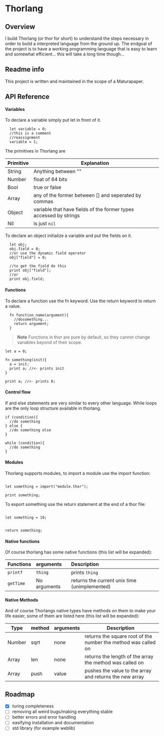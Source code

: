 # Thorlang 

## Overview 

I build Thorlang (or thor for short) to understand the steps necessary in order to build a interpreted language from the ground up. The endgoal of the project is to have a working programming language that is easy to learn and somewhat efficient... this will take a long time though... 

## Readme info

This project is written and maintained in the scope of a Maturapaper.


## API Reference

#### Variables
To declare a variable simply put let in front of it.


```thor
  let variable = 0;
  //this is a comment
  //reassignment
  variable = 1;
```

The primitives in Thorlang are 

|Primitive|Explanation|
|--|--|
|String|Anything between ""|
|Number| float of 64 bits|
|Bool|true or false|
|Array|any of the former between [] and seperated by commas|
|Object| variable that have fields of the former types accessed by strings|
|Nil| is just `nil`|

To declare an object initialize a variable and put the fields on it. 

```thor
  let obj;
  obj.field = 0;
  //or use the dynamic field operator
  obj["field"] = 0;

  //to get the field do this
  print obj["field"];
  //or
  print obj.field;

```


#### Functions
To declare a function use the fn keyword. Use the return keyword to return a value. 


```thor
  fn function_name(argument){
    //dosomething...
    return argument;
  }
```
> **Note** 
Functions in thor are pure by default, so they cannot change variables beyond of their scope.

```thor
let a = 0;

fn something(init){
  a = init;
  print a; //<- prints init
}

print a; //<- prints 0;
```

#### Control flow
If and else statements are very similar to every other language.
While loops are the only loop structure available in thorlang.

```thor
if (condition){
  //do something
} else {
  //do something else
}

while (condition){
  //do something
}
```


#### Modules

Thorlang supports modules, to import a module use the import function:

```thor

let something = import("module.thor");

print something;

```

To export something use the return statement at the end of a thor file: 

```thor

let something = 10;


return something;
```

#### Native functions

Of course thorlang has some native functions (this list will be expanded):

| Functions | arguments     | Description                       |
| :-------- | :------- | :-------------------------------- |
| `printf`      | `thing` | prints `thing` |
| `getTime` | No arguments | returns the current unix time (unimplemented)| 


#### Native Methods

And of course Thorlangs native types have methods on them to make your life easier, some of them are listed here (this list will be expanded):

|Type | method | arguments | Description|
|---|---|---|---|
|Number| sqrt | none | returns the square root of the number the method was called on| 
|Array | len | none | returns the length of the array the method was called on |
|Array | push | value | pushes the value to the array and returns the new array|

## Roadmap 

- [x] turing completeness
- [ ] removing all weird bugs/making everything stable
- [ ] better errors and error handling
- [ ] easifying installation and documentation
- [ ] std library (for example weblib)
